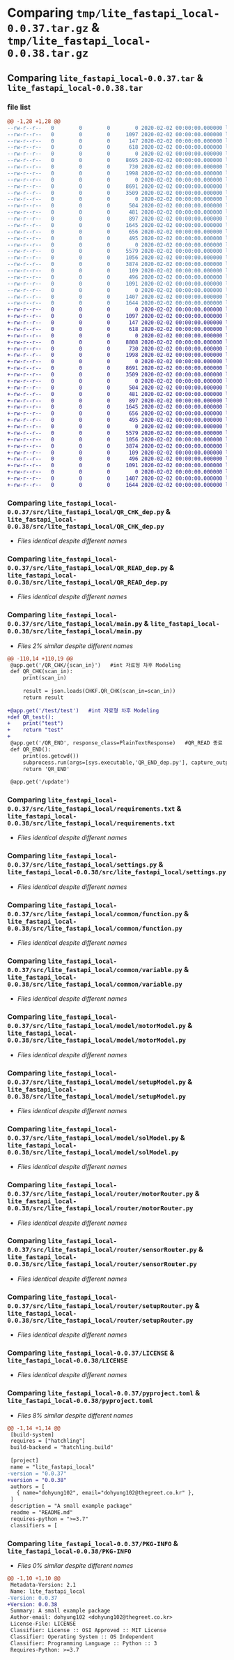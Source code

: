 # Comparing `tmp/lite_fastapi_local-0.0.37.tar.gz` & `tmp/lite_fastapi_local-0.0.38.tar.gz`

## Comparing `lite_fastapi_local-0.0.37.tar` & `lite_fastapi_local-0.0.38.tar`

### file list

```diff
@@ -1,28 +1,28 @@
--rw-r--r--   0        0        0        0 2020-02-02 00:00:00.000000 lite_fastapi_local-0.0.37/readme.md
--rw-r--r--   0        0        0     1097 2020-02-02 00:00:00.000000 lite_fastapi_local-0.0.37/src/lite_fastapi_local/QR_CHK_dep.py
--rw-r--r--   0        0        0      147 2020-02-02 00:00:00.000000 lite_fastapi_local-0.0.37/src/lite_fastapi_local/QR_END_dep.py
--rw-r--r--   0        0        0      618 2020-02-02 00:00:00.000000 lite_fastapi_local-0.0.37/src/lite_fastapi_local/QR_READ_dep.py
--rw-r--r--   0        0        0        0 2020-02-02 00:00:00.000000 lite_fastapi_local-0.0.37/src/lite_fastapi_local/__init__.py
--rw-r--r--   0        0        0     8695 2020-02-02 00:00:00.000000 lite_fastapi_local-0.0.37/src/lite_fastapi_local/main.py
--rw-r--r--   0        0        0      730 2020-02-02 00:00:00.000000 lite_fastapi_local-0.0.37/src/lite_fastapi_local/requirements.txt
--rw-r--r--   0        0        0     1998 2020-02-02 00:00:00.000000 lite_fastapi_local-0.0.37/src/lite_fastapi_local/settings.py
--rw-r--r--   0        0        0        0 2020-02-02 00:00:00.000000 lite_fastapi_local-0.0.37/src/lite_fastapi_local/common/__init__.py
--rw-r--r--   0        0        0     8691 2020-02-02 00:00:00.000000 lite_fastapi_local-0.0.37/src/lite_fastapi_local/common/function.py
--rw-r--r--   0        0        0     3509 2020-02-02 00:00:00.000000 lite_fastapi_local-0.0.37/src/lite_fastapi_local/common/variable.py
--rw-r--r--   0        0        0        0 2020-02-02 00:00:00.000000 lite_fastapi_local-0.0.37/src/lite_fastapi_local/model/__init__.py
--rw-r--r--   0        0        0      504 2020-02-02 00:00:00.000000 lite_fastapi_local-0.0.37/src/lite_fastapi_local/model/boxDoorModel.py
--rw-r--r--   0        0        0      481 2020-02-02 00:00:00.000000 lite_fastapi_local-0.0.37/src/lite_fastapi_local/model/ledModel.py
--rw-r--r--   0        0        0      897 2020-02-02 00:00:00.000000 lite_fastapi_local-0.0.37/src/lite_fastapi_local/model/motorModel.py
--rw-r--r--   0        0        0     1645 2020-02-02 00:00:00.000000 lite_fastapi_local-0.0.37/src/lite_fastapi_local/model/setupModel.py
--rw-r--r--   0        0        0      656 2020-02-02 00:00:00.000000 lite_fastapi_local-0.0.37/src/lite_fastapi_local/model/solModel.py
--rw-r--r--   0        0        0      495 2020-02-02 00:00:00.000000 lite_fastapi_local-0.0.37/src/lite_fastapi_local/model/sprayModel.py
--rw-r--r--   0        0        0        0 2020-02-02 00:00:00.000000 lite_fastapi_local-0.0.37/src/lite_fastapi_local/router/__init__.py
--rw-r--r--   0        0        0     5579 2020-02-02 00:00:00.000000 lite_fastapi_local-0.0.37/src/lite_fastapi_local/router/motorRouter.py
--rw-r--r--   0        0        0     1056 2020-02-02 00:00:00.000000 lite_fastapi_local-0.0.37/src/lite_fastapi_local/router/sensorRouter.py
--rw-r--r--   0        0        0     3874 2020-02-02 00:00:00.000000 lite_fastapi_local-0.0.37/src/lite_fastapi_local/router/setupRouter.py
--rw-r--r--   0        0        0      109 2020-02-02 00:00:00.000000 lite_fastapi_local-0.0.37/src/lite_fastapi_local/schema/qrSchema.py
--rw-r--r--   0        0        0      496 2020-02-02 00:00:00.000000 lite_fastapi_local-0.0.37/src/lite_fastapi_local/schema/setupSchema.py
--rw-r--r--   0        0        0     1091 2020-02-02 00:00:00.000000 lite_fastapi_local-0.0.37/LICENSE
--rw-r--r--   0        0        0        0 2020-02-02 00:00:00.000000 lite_fastapi_local-0.0.37/README.md
--rw-r--r--   0        0        0     1407 2020-02-02 00:00:00.000000 lite_fastapi_local-0.0.37/pyproject.toml
--rw-r--r--   0        0        0     1644 2020-02-02 00:00:00.000000 lite_fastapi_local-0.0.37/PKG-INFO
+-rw-r--r--   0        0        0        0 2020-02-02 00:00:00.000000 lite_fastapi_local-0.0.38/readme.md
+-rw-r--r--   0        0        0     1097 2020-02-02 00:00:00.000000 lite_fastapi_local-0.0.38/src/lite_fastapi_local/QR_CHK_dep.py
+-rw-r--r--   0        0        0      147 2020-02-02 00:00:00.000000 lite_fastapi_local-0.0.38/src/lite_fastapi_local/QR_END_dep.py
+-rw-r--r--   0        0        0      618 2020-02-02 00:00:00.000000 lite_fastapi_local-0.0.38/src/lite_fastapi_local/QR_READ_dep.py
+-rw-r--r--   0        0        0        0 2020-02-02 00:00:00.000000 lite_fastapi_local-0.0.38/src/lite_fastapi_local/__init__.py
+-rw-r--r--   0        0        0     8808 2020-02-02 00:00:00.000000 lite_fastapi_local-0.0.38/src/lite_fastapi_local/main.py
+-rw-r--r--   0        0        0      730 2020-02-02 00:00:00.000000 lite_fastapi_local-0.0.38/src/lite_fastapi_local/requirements.txt
+-rw-r--r--   0        0        0     1998 2020-02-02 00:00:00.000000 lite_fastapi_local-0.0.38/src/lite_fastapi_local/settings.py
+-rw-r--r--   0        0        0        0 2020-02-02 00:00:00.000000 lite_fastapi_local-0.0.38/src/lite_fastapi_local/common/__init__.py
+-rw-r--r--   0        0        0     8691 2020-02-02 00:00:00.000000 lite_fastapi_local-0.0.38/src/lite_fastapi_local/common/function.py
+-rw-r--r--   0        0        0     3509 2020-02-02 00:00:00.000000 lite_fastapi_local-0.0.38/src/lite_fastapi_local/common/variable.py
+-rw-r--r--   0        0        0        0 2020-02-02 00:00:00.000000 lite_fastapi_local-0.0.38/src/lite_fastapi_local/model/__init__.py
+-rw-r--r--   0        0        0      504 2020-02-02 00:00:00.000000 lite_fastapi_local-0.0.38/src/lite_fastapi_local/model/boxDoorModel.py
+-rw-r--r--   0        0        0      481 2020-02-02 00:00:00.000000 lite_fastapi_local-0.0.38/src/lite_fastapi_local/model/ledModel.py
+-rw-r--r--   0        0        0      897 2020-02-02 00:00:00.000000 lite_fastapi_local-0.0.38/src/lite_fastapi_local/model/motorModel.py
+-rw-r--r--   0        0        0     1645 2020-02-02 00:00:00.000000 lite_fastapi_local-0.0.38/src/lite_fastapi_local/model/setupModel.py
+-rw-r--r--   0        0        0      656 2020-02-02 00:00:00.000000 lite_fastapi_local-0.0.38/src/lite_fastapi_local/model/solModel.py
+-rw-r--r--   0        0        0      495 2020-02-02 00:00:00.000000 lite_fastapi_local-0.0.38/src/lite_fastapi_local/model/sprayModel.py
+-rw-r--r--   0        0        0        0 2020-02-02 00:00:00.000000 lite_fastapi_local-0.0.38/src/lite_fastapi_local/router/__init__.py
+-rw-r--r--   0        0        0     5579 2020-02-02 00:00:00.000000 lite_fastapi_local-0.0.38/src/lite_fastapi_local/router/motorRouter.py
+-rw-r--r--   0        0        0     1056 2020-02-02 00:00:00.000000 lite_fastapi_local-0.0.38/src/lite_fastapi_local/router/sensorRouter.py
+-rw-r--r--   0        0        0     3874 2020-02-02 00:00:00.000000 lite_fastapi_local-0.0.38/src/lite_fastapi_local/router/setupRouter.py
+-rw-r--r--   0        0        0      109 2020-02-02 00:00:00.000000 lite_fastapi_local-0.0.38/src/lite_fastapi_local/schema/qrSchema.py
+-rw-r--r--   0        0        0      496 2020-02-02 00:00:00.000000 lite_fastapi_local-0.0.38/src/lite_fastapi_local/schema/setupSchema.py
+-rw-r--r--   0        0        0     1091 2020-02-02 00:00:00.000000 lite_fastapi_local-0.0.38/LICENSE
+-rw-r--r--   0        0        0        0 2020-02-02 00:00:00.000000 lite_fastapi_local-0.0.38/README.md
+-rw-r--r--   0        0        0     1407 2020-02-02 00:00:00.000000 lite_fastapi_local-0.0.38/pyproject.toml
+-rw-r--r--   0        0        0     1644 2020-02-02 00:00:00.000000 lite_fastapi_local-0.0.38/PKG-INFO
```

### Comparing `lite_fastapi_local-0.0.37/src/lite_fastapi_local/QR_CHK_dep.py` & `lite_fastapi_local-0.0.38/src/lite_fastapi_local/QR_CHK_dep.py`

 * *Files identical despite different names*

### Comparing `lite_fastapi_local-0.0.37/src/lite_fastapi_local/QR_READ_dep.py` & `lite_fastapi_local-0.0.38/src/lite_fastapi_local/QR_READ_dep.py`

 * *Files identical despite different names*

### Comparing `lite_fastapi_local-0.0.37/src/lite_fastapi_local/main.py` & `lite_fastapi_local-0.0.38/src/lite_fastapi_local/main.py`

 * *Files 2% similar despite different names*

```diff
@@ -110,14 +110,19 @@
 @app.get('/QR_CHK/{scan_in}')   #int 자료형 차후 Modeling
 def QR_CHK(scan_in):
     print(scan_in)
 
     result = json.loads(CHKF.QR_CHK(scan_in=scan_in))
     return result
 
+@app.get('/test/test')   #int 자료형 차후 Modeling
+def QR_test():
+    print("test")
+    return "test"
+
 @app.get('/QR_END', response_class=PlainTextResponse)   #QR_READ 종료
 def QR_END():
     print(os.getcwd())
     subprocess.run(args=[sys.executable,'QR_END_dep.py'], capture_output=True, text=True)        
     return 'QR_END'
 
 @app.get('/update')
```

### Comparing `lite_fastapi_local-0.0.37/src/lite_fastapi_local/requirements.txt` & `lite_fastapi_local-0.0.38/src/lite_fastapi_local/requirements.txt`

 * *Files identical despite different names*

### Comparing `lite_fastapi_local-0.0.37/src/lite_fastapi_local/settings.py` & `lite_fastapi_local-0.0.38/src/lite_fastapi_local/settings.py`

 * *Files identical despite different names*

### Comparing `lite_fastapi_local-0.0.37/src/lite_fastapi_local/common/function.py` & `lite_fastapi_local-0.0.38/src/lite_fastapi_local/common/function.py`

 * *Files identical despite different names*

### Comparing `lite_fastapi_local-0.0.37/src/lite_fastapi_local/common/variable.py` & `lite_fastapi_local-0.0.38/src/lite_fastapi_local/common/variable.py`

 * *Files identical despite different names*

### Comparing `lite_fastapi_local-0.0.37/src/lite_fastapi_local/model/motorModel.py` & `lite_fastapi_local-0.0.38/src/lite_fastapi_local/model/motorModel.py`

 * *Files identical despite different names*

### Comparing `lite_fastapi_local-0.0.37/src/lite_fastapi_local/model/setupModel.py` & `lite_fastapi_local-0.0.38/src/lite_fastapi_local/model/setupModel.py`

 * *Files identical despite different names*

### Comparing `lite_fastapi_local-0.0.37/src/lite_fastapi_local/model/solModel.py` & `lite_fastapi_local-0.0.38/src/lite_fastapi_local/model/solModel.py`

 * *Files identical despite different names*

### Comparing `lite_fastapi_local-0.0.37/src/lite_fastapi_local/router/motorRouter.py` & `lite_fastapi_local-0.0.38/src/lite_fastapi_local/router/motorRouter.py`

 * *Files identical despite different names*

### Comparing `lite_fastapi_local-0.0.37/src/lite_fastapi_local/router/sensorRouter.py` & `lite_fastapi_local-0.0.38/src/lite_fastapi_local/router/sensorRouter.py`

 * *Files identical despite different names*

### Comparing `lite_fastapi_local-0.0.37/src/lite_fastapi_local/router/setupRouter.py` & `lite_fastapi_local-0.0.38/src/lite_fastapi_local/router/setupRouter.py`

 * *Files identical despite different names*

### Comparing `lite_fastapi_local-0.0.37/LICENSE` & `lite_fastapi_local-0.0.38/LICENSE`

 * *Files identical despite different names*

### Comparing `lite_fastapi_local-0.0.37/pyproject.toml` & `lite_fastapi_local-0.0.38/pyproject.toml`

 * *Files 8% similar despite different names*

```diff
@@ -1,14 +1,14 @@
 [build-system]
 requires = ["hatchling"]
 build-backend = "hatchling.build"
 
 [project]
 name = "lite_fastapi_local"
-version = "0.0.37"
+version = "0.0.38"
 authors = [
   { name="dohyung102", email="dohyung102@thegreet.co.kr" },
 ]
 description = "A small example package"
 readme = "README.md"
 requires-python = ">=3.7"
 classifiers = [
```

### Comparing `lite_fastapi_local-0.0.37/PKG-INFO` & `lite_fastapi_local-0.0.38/PKG-INFO`

 * *Files 0% similar despite different names*

```diff
@@ -1,10 +1,10 @@
 Metadata-Version: 2.1
 Name: lite_fastapi_local
-Version: 0.0.37
+Version: 0.0.38
 Summary: A small example package
 Author-email: dohyung102 <dohyung102@thegreet.co.kr>
 License-File: LICENSE
 Classifier: License :: OSI Approved :: MIT License
 Classifier: Operating System :: OS Independent
 Classifier: Programming Language :: Python :: 3
 Requires-Python: >=3.7
```

